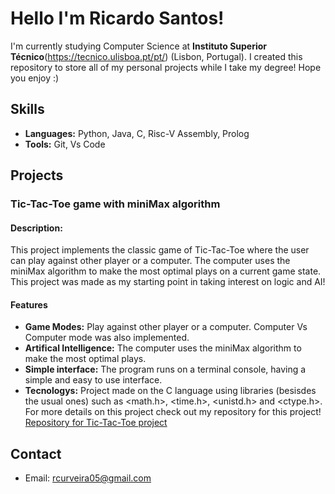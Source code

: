 # **Hello I'm Ricardo Santos!**
I'm currently studying Computer Science at **Instituto Superior Técnico**(https://tecnico.ulisboa.pt/pt/) (Lisbon, Portugal). I created this repository to store all of my personal projects while I take my degree! Hope you enjoy :)

## **Skills**
- **Languages:** Python, Java, C, Risc-V Assembly, Prolog
- **Tools:** Git, Vs Code

## Projects
### **Tic-Tac-Toe game with miniMax algorithm**
#### **Description:**
This project implements the classic game of Tic-Tac-Toe where the user can play against other player or a computer. The computer uses the miniMax algorithm to make the most optimal plays on a current game state. This project was made as my starting point in taking interest on logic and AI!
#### **Features**
- **Game Modes:** Play against other player or a computer. Computer Vs Computer mode was also implemented.
- **Artifical Intelligence:** The computer uses the miniMax algorithm to make the most optimal plays.
- **Simple interface:** The program runs on a terminal console, having a simple and easy to use interface.
- **Tecnologys:** Project made on the C language using libraries (besisdes the usual ones) such as <math.h>, <time.h>, <unistd.h> and <ctype.h>.
For more details on this project check out my repository for this project!
[Repository for Tic-Tac-Toe project](https://github.com/ricas28/Tic-Tac-Toe-MiniMax-)

## Contact
- Email: rcurveira05@gmail.com

